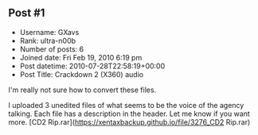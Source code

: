 ## Post #1
- Username: GXavs
- Rank: ultra-n00b
- Number of posts: 6
- Joined date: Fri Feb 19, 2010 6:19 pm
- Post datetime: 2010-07-28T22:58:19+00:00
- Post Title: Crackdown 2 (X360) audio

I'm really not sure how to convert these files.

I uploaded 3 unedited files of what seems to be the voice of the agency talking. Each file has a description in the header. 
Let me know if you want more.
[CD2 Rip.rar](https://xentaxbackup.github.io/file/3276_CD2 Rip.rar)

